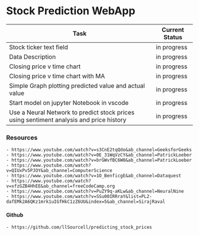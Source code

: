 # Stock Prediction WebApp

| Task           | Current Status |
|----------------|----------------|
| Stock ticker text field |in progress | 
| Data Description |in progress | 
| Closing price v time chart |in progress | 
| Closing price v time chart with MA|in progress | 
| Simple Graph plotting predicted value and actual value |in progress | 
| Start model on jupyter Notebook in vscode |in progress | 
| Use a Neural Network to predict stock prices using sentiment analysis and price history |in progress | 


### Resources
    - https://www.youtube.com/watch?v=s3CnE2tqQdo&ab_channel=GeeksforGeeks
    - https://www.youtube.com/watch?v=0E_31WqVzCY&ab_channel=PatrickLoeber
    - https://www.youtube.com/watch?v=brGWvfBC6W0&ab_channel=PatrickLoeber
    - https://www.youtube.com/watch?v=QIUxPv5PJOY&ab_channel=ComputerScience
    - https://www.youtube.com/watch?v=1O_BenficgE&ab_channel=Dataquest
    - https://www.youtube.com/watch?v=xfzGZB4HhEE&ab_channel=freeCodeCamp.org
    - https://www.youtube.com/watch?v=PuZY9q-aKLw&ab_channel=NeuralNine
    - https://www.youtube.com/watch?v=SSu00IRRraY&list=PL2-dafEMk2A6QKz1mrk1uIGfHkC1zZ6UU&index=5&ab_channel=SirajRaval

#### Github
    - https://github.com/llSourcell/predicting_stock_prices
